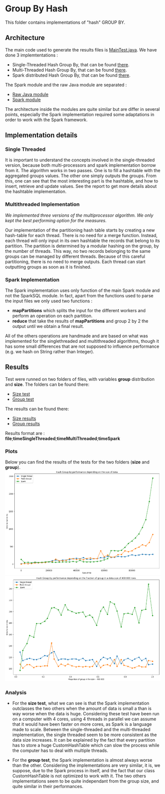 # Group By Hash
This folder contains implementations of "hash" GROUP BY. 

## Architecture
The main code used to generate the results files is [MainTest.java](final/src/main/java/MainTest.java).
We have done 3 implemtentations :
 - Single-Threaded Hash Group By, that can be found [there](final/src/main/java/raw_java/HashGroupBySingle.java).
 - Multi-Threaded Hash Group By, that can be found  [there](final/src/main/java/raw_java/PartitioningHashGroupBy.java).
 - Spark distributed Hash Group By, that can be found [there](final/src/main/java/spark/HashGroupBySpark.java).
 
 The Spark module and the raw Java module are separated :
  - [Raw Java module](final/src/main/java/raw_java)
  - [Spark module](final/src/main/java/spark)
  
The architecture inside the modules are quite similar but are differ in several points, especially the Spark implementation required some adaptations in order to work with the Spark framework.

## Implementation details
### Single Threaded
It is important to understand the concepts involved in the single-threaded version, because both multi-processors and spark implementation borrow from it. The algorithm works in two passes. One is to fill a hashtable with the aggregated groups values. The other one simply outputs the groups. From this, one can see that the most interesting part is the hashtable, and how to insert, retrieve and update values. See the report to get more details about the hashtable implementation.

### Multithreaded Implementation
*We implemented three versions of the multiprocessor algorithm. We only kept the best performing option for the measures.*

Our implementation of the partitioning hash table starts by creating a new hash-table for each thread. There is no need for a merge function. Instead, each thread will only input in its own hashtable the records that belong to its partition. The partition is determined by a modular hashing on the group, by the number of threads. This way, no two records belonging to the same groups can be managed by different threads. 
Because of this careful partitioning, there is no need to merge outputs. Each thread can start outputting groups as soon as it is finished.

### Spark Implementation
The Spark implementation uses only function of the main Spark module and not the SparkSQL module.
In fact, apart from the functions used to parse the input files we only used two functions :
- **mapPartitions** which splits the input for the different workers and perform an operation on each partition. 
- **reduce** that take the results of **mapPartitions** and group 2 by 2 the output until we obtain a final result.

All of the others operations are handmade and are based on what was implemented for the singlethreaded and multithreaded algorithms, though it has some small differences that are not supposed to influence performance (e.g. we hash on String rather than Integer).

## Results

Test were runned on two folders of files, with variables **group** distribution and **size**.
The folders can be found there:
 - [Size test](/dataGen/size)
 - [Group test](/dataGen/group)
 
 The results can be found there:
 - [Size results](final/result_size.csv)
 - [Group results](final/result_group.csv)
 
 Results format are : **file**;**timeSingleThreaded**;**timeMultiThreaded**;**timeSpark**
 
 ### Plots
Below you can find the results of the tests for the two folders (**size** and **group**).
 ![](img/size.png)
 ![](img/group.png)

### Analysis
 - For the **size test**, what we can see is that the Spark implementation outclasses the two others when the amount of data is small a
than is way worse when the data is huge. Considering these test have been run on a computer with 4 cores, using 4 threads in parallel we can assume that it would have been faster on more cores, as Spark is a language made to scale. Between the single-threaded and the multi-threaded implementation, the single threaded seem to be more consistent as the data size increases. It can be explained by the fact that every partition has to store a huge CustomHashTable which can slow the process while the computer has to deal with multiple threads.

 - For the **group test**, the Spark implementation is almost always worse than the other. Considering the implementations are very similar, it is, we suppose, due to the Spark process in itself, and the fact that our class CustomHashTable is not optimized to work with it. The two others implementations seem to be quite independant from the group size, and quite similar in their performances.

